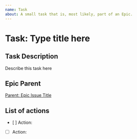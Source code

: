 ```yaml
---
name: Task
about: A small task that is, most likely, part of an Epic.
---
```


<!-- Issue Title should mirror the Task Title. -->

# Task: Type title here


## Task Description
Describe this task here


## Epic Parent
<!-- The link below should link to its Epic Parent. -->
[Parent: Epic Issue Title](https://github.com/cupum/general/issues/1)


## List of actions
- [ ] Action:
- [ ] Action:


<!-- Assign task to someone -->
<!-- Add labels if needed -->
<!-- Register with project -->
<!-- Define milestone if needed --> 